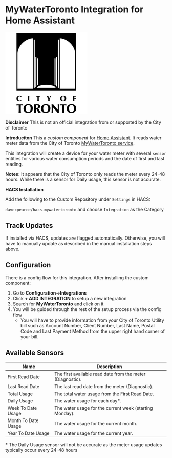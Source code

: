 # MyWaterToronto Integration for Home Assistant

![logo](logo.png)

**Disclaimer**
This is not an official integration from or supported by the City of Toronto

**Introduciton**
This a _custom component_ for [Home Assistant](https://www.home-assistant.io/). It reads water meter data from the City of Toronto [MyWaterToronto service](https://www.toronto.ca/services-payments/water-environment/how-to-use-less-water/mywatertoronto/).

This integration will create a device for your water meter with several `sensor` entities for various water consumption periods and the date of first and last reading.

**Notes:**
It appears that the City of Toronto only reads the meter every 24-48 hours.  While there is a sensor for Daily usage, this sensor is not accurate.


**HACS Installation**

Add the following to the Custom Repository under `Settings` in HACS:

`davecpearce/hacs-mywatertoronto` and choose `Integration` as the Category

## Track Updates

If installed via HACS, updates are flagged automatically. Otherwise, you will have to manually update as described in the manual installation steps above.

## Configuration

There is a config flow for this integration. After installing the custom component:

1. Go to **Configuration**->**Integrations**
2. Click **+ ADD INTEGRATION** to setup a new integration
3. Search for **MyWaterToronto** and click on it
4. You will be guided through the rest of the setup process via the config flow
   - You will have to provide information from your City of Toronto Utility bill such as Account Number, Client Number, Last Name, Postal Code and Last Payment Method from the upper right hand corner of your bill.

## Available Sensors

| Name                       | Description                                                                                             |
| -------------------------- | ------------------------------------------------------------------------------------------------------- |
| First Read Date            | The first available read date from the meter (Diagnostic).                                              |
| Last Read Date             | The last read date from the meter (Diagnostic).                                                       |
| Total Usage                | The total water usage from the First Read Date.                                                         |
| Daily Usage                | The water usage for each day\*.                                                                              |
| Week To Date Usage         | The water usage for the current week (starting Monday).                                                 |
| Month To Date Usage        | The water usage for the current month.                                                                      |
| Year To Date Usage         | The water usage for the current year.                                                                       |

\* The Daily Usage sensor will not be accurate as the meter usage updates typically occur every 24-48 hours